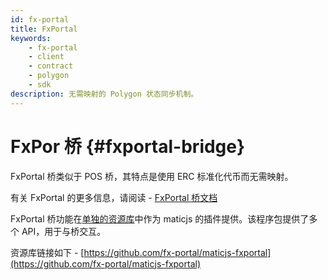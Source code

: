 ```yaml
---
id: fx-portal
title: FxPortal
keywords:
    - fx-portal
    - client
    - contract
    - polygon
    - sdk
description: 无需映射的 Polygon 状态同步机制。
---
```


# FxPor 桥 {#fxportal-bridge}

FxPortal 桥类似于 POS 桥，其特点是使用 ERC 标准化代币而无需映射。

有关 FxPortal 的更多信息，请阅读 - [FxPortal 桥文档](https://docs.polygon.technology/docs/develop/l1-l2-communication/fx-portal)

FxPortal 桥功能在[单独的资源库](https://github.com/fx-portal/maticjs-fxportal)中作为 maticjs 的插件提供。该程序包提供了多个 API，用于与桥交互。

资源库链接如下 - [https://github.com/fx-portal/maticjs-fxportal](https://github.com/fx-portal/maticjs-fxportal)
